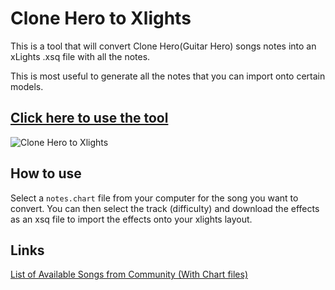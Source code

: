 # Clone Hero to Xlights

This is a tool that will convert Clone Hero(Guitar Hero) songs notes into an xLights .xsq file with all the notes.

This is most useful to generate all the notes that you can import onto certain models.

## [Click here to use the tool](https://adamcoulombe.github.io/cloneherotoxlights/)

![Clone Hero to Xlights](https://adamcoulombe.github.io/cloneherotoxlights/cover.png)

## How to use

Select a `notes.chart` file from your computer for the song you want to convert. You can then select the track (difficulty) and download the effects as an xsq file to import the effects onto your xlights layout.

## Links

[List of Available Songs from Community (With Chart files)](https://docs.google.com/spreadsheets/d/3B823ukxdVMocowo1s5XnT3tzciOfruhUVePENKc01o/edit#gid=0)
